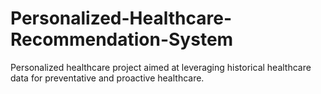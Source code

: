# Personalized-Healthcare-Recommendation-System
Personalized healthcare project aimed at leveraging historical healthcare data for preventative and proactive healthcare.
